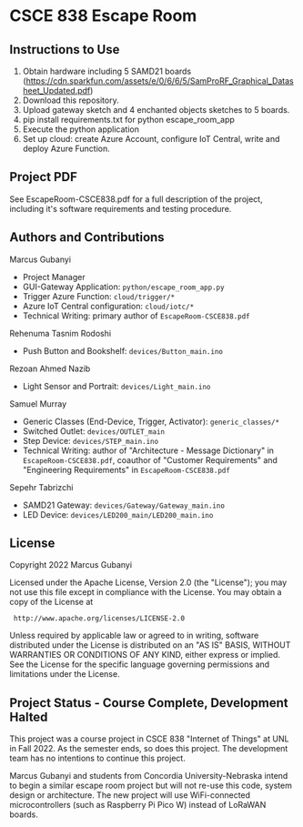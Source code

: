 # CSCE 838 Escape Room

## Instructions to Use
 1. Obtain hardware including 5 SAMD21 boards (https://cdn.sparkfun.com/assets/e/0/6/6/5/SamProRF_Graphical_Datasheet_Updated.pdf)
 2. Download this repository.
 3. Upload gateway sketch and 4 enchanted objects sketches to 5 boards.
 4. pip install requirements.txt for python escape_room_app
 5. Execute the python application
 6. Set up cloud: create Azure Account, configure IoT Central, write and deploy Azure Function.

## Project PDF
See EscapeRoom-CSCE838.pdf for a full description of the project, including it's software requirements and testing procedure.

## Authors and Contributions
Marcus Gubanyi 
 * Project Manager
 * GUI-Gateway Application: `python/escape_room_app.py`
 * Trigger Azure Function: `cloud/trigger/*`
 * Azure IoT Central configuration: `cloud/iotc/*`
 * Technical Writing: primary author of `EscapeRoom-CSCE838.pdf`

Rehenuma Tasnim Rodoshi 
 * Push Button and Bookshelf: `devices/Button_main.ino`

Rezoan Ahmed Nazib 
 * Light Sensor and Portrait: `devices/Light_main.ino`

Samuel Murray 
 * Generic Classes (End-Device, Trigger, Activator): `generic_classes/*`
 * Switched Outlet: `devices/OUTLET_main`
 * Step Device: `devices/STEP_main.ino`
 * Technical Writing: author of "Architecture - Message Dictionary" in `EscapeRoom-CSCE838.pdf`, coauthor of "Customer Requirements" and "Engineering Requirements" in `EscapeRoom-CSCE838.pdf`

Sepehr Tabrizchi 
 * SAMD21 Gateway: `devices/Gateway/Gateway_main.ino`
 * LED Device: `devices/LED200_main/LED200_main.ino`
## License
   Copyright 2022 Marcus Gubanyi

   Licensed under the Apache License, Version 2.0 (the "License");
   you may not use this file except in compliance with the License.
   You may obtain a copy of the License at

     http://www.apache.org/licenses/LICENSE-2.0

   Unless required by applicable law or agreed to in writing, software
   distributed under the License is distributed on an "AS IS" BASIS,
   WITHOUT WARRANTIES OR CONDITIONS OF ANY KIND, either express or implied.
   See the License for the specific language governing permissions and
   limitations under the License.

## Project Status - Course Complete, Development Halted
This project was a course project in CSCE 838 "Internet of Things" at UNL in Fall 2022. As the semester ends, so does this project. The development team has no intentions to continue this project.

Marcus Gubanyi and students from Concordia University-Nebraska intend to begin a similar escape room project but will not re-use this code, system design or architecture. The new project will use WiFi-connected microcontrollers (such as Raspberry Pi Pico W) instead of LoRaWAN boards.
